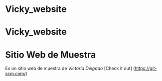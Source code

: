 # Vicky_website
# Vicky_website
# Sitio Web de Muestra

Es un sitio web de muestra de 
*Victoria Delgado*
[Check it out]
(https://git-scm.com/)
